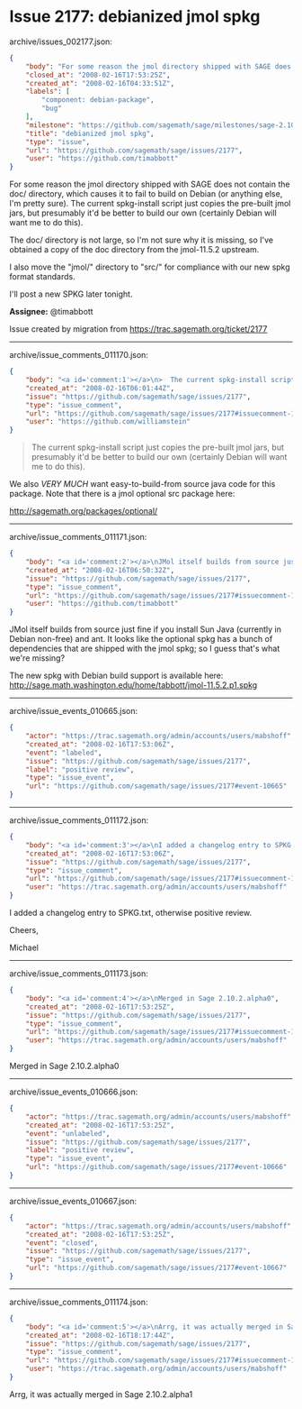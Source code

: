 # Issue 2177: debianized jmol spkg

archive/issues_002177.json:
```json
{
    "body": "For some reason the jmol directory shipped with SAGE does not contain the doc/ directory, which causes it to fail to build on Debian (or anything else, I'm pretty sure).  The current spkg-install script just copies the pre-built jmol jars, but presumably it'd be better to build our own (certainly Debian will want me to do this).\n\nThe doc/ directory is not large, so I'm not sure why it is missing, so I've obtained a copy of the doc directory from the jmol-11.5.2 upstream.  \n\nI also move the \"jmol/\" directory to \"src/\" for compliance with our new spkg format standards.\n\nI'll post a new SPKG later tonight.\n\n\n**Assignee:** @timabbott\n\nIssue created by migration from https://trac.sagemath.org/ticket/2177\n\n",
    "closed_at": "2008-02-16T17:53:25Z",
    "created_at": "2008-02-16T04:33:51Z",
    "labels": [
        "component: debian-package",
        "bug"
    ],
    "milestone": "https://github.com/sagemath/sage/milestones/sage-2.10.2",
    "title": "debianized jmol spkg",
    "type": "issue",
    "url": "https://github.com/sagemath/sage/issues/2177",
    "user": "https://github.com/timabbott"
}
```
For some reason the jmol directory shipped with SAGE does not contain the doc/ directory, which causes it to fail to build on Debian (or anything else, I'm pretty sure).  The current spkg-install script just copies the pre-built jmol jars, but presumably it'd be better to build our own (certainly Debian will want me to do this).

The doc/ directory is not large, so I'm not sure why it is missing, so I've obtained a copy of the doc directory from the jmol-11.5.2 upstream.  

I also move the "jmol/" directory to "src/" for compliance with our new spkg format standards.

I'll post a new SPKG later tonight.


**Assignee:** @timabbott

Issue created by migration from https://trac.sagemath.org/ticket/2177





---

archive/issue_comments_011170.json:
```json
{
    "body": "<a id='comment:1'></a>\n>  The current spkg-install script just copies the pre-built jmol \n> jars, but presumably it'd be better to build our own (certainly\n> Debian will want me to do this).\n\nWe also *VERY MUCH* want easy-to-build-from source java code\nfor this package. Note that there is a jmol optional src package\nhere:\n\n   http://sagemath.org/packages/optional/",
    "created_at": "2008-02-16T06:01:44Z",
    "issue": "https://github.com/sagemath/sage/issues/2177",
    "type": "issue_comment",
    "url": "https://github.com/sagemath/sage/issues/2177#issuecomment-11170",
    "user": "https://github.com/williamstein"
}
```

<a id='comment:1'></a>
>  The current spkg-install script just copies the pre-built jmol 
> jars, but presumably it'd be better to build our own (certainly
> Debian will want me to do this).

We also *VERY MUCH* want easy-to-build-from source java code
for this package. Note that there is a jmol optional src package
here:

   http://sagemath.org/packages/optional/



---

archive/issue_comments_011171.json:
```json
{
    "body": "<a id='comment:2'></a>\nJMol itself builds from source just fine if you install Sun Java (currently in Debian non-free) and ant.  It looks like the optional spkg has a bunch of dependencies that are shipped with the jmol spkg; so I guess that's what we're missing?  \n\nThe new spkg with Debian build support is available here:\nhttp://sage.math.washington.edu/home/tabbott/jmol-11.5.2.p1.spkg",
    "created_at": "2008-02-16T06:50:32Z",
    "issue": "https://github.com/sagemath/sage/issues/2177",
    "type": "issue_comment",
    "url": "https://github.com/sagemath/sage/issues/2177#issuecomment-11171",
    "user": "https://github.com/timabbott"
}
```

<a id='comment:2'></a>
JMol itself builds from source just fine if you install Sun Java (currently in Debian non-free) and ant.  It looks like the optional spkg has a bunch of dependencies that are shipped with the jmol spkg; so I guess that's what we're missing?  

The new spkg with Debian build support is available here:
http://sage.math.washington.edu/home/tabbott/jmol-11.5.2.p1.spkg



---

archive/issue_events_010665.json:
```json
{
    "actor": "https://trac.sagemath.org/admin/accounts/users/mabshoff",
    "created_at": "2008-02-16T17:53:06Z",
    "event": "labeled",
    "issue": "https://github.com/sagemath/sage/issues/2177",
    "label": "positive review",
    "type": "issue_event",
    "url": "https://github.com/sagemath/sage/issues/2177#event-10665"
}
```



---

archive/issue_comments_011172.json:
```json
{
    "body": "<a id='comment:3'></a>\nI added a changelog entry to SPKG.txt, otherwise positive review.\n\nCheers,\n\nMichael",
    "created_at": "2008-02-16T17:53:06Z",
    "issue": "https://github.com/sagemath/sage/issues/2177",
    "type": "issue_comment",
    "url": "https://github.com/sagemath/sage/issues/2177#issuecomment-11172",
    "user": "https://trac.sagemath.org/admin/accounts/users/mabshoff"
}
```

<a id='comment:3'></a>
I added a changelog entry to SPKG.txt, otherwise positive review.

Cheers,

Michael



---

archive/issue_comments_011173.json:
```json
{
    "body": "<a id='comment:4'></a>\nMerged in Sage 2.10.2.alpha0",
    "created_at": "2008-02-16T17:53:25Z",
    "issue": "https://github.com/sagemath/sage/issues/2177",
    "type": "issue_comment",
    "url": "https://github.com/sagemath/sage/issues/2177#issuecomment-11173",
    "user": "https://trac.sagemath.org/admin/accounts/users/mabshoff"
}
```

<a id='comment:4'></a>
Merged in Sage 2.10.2.alpha0



---

archive/issue_events_010666.json:
```json
{
    "actor": "https://trac.sagemath.org/admin/accounts/users/mabshoff",
    "created_at": "2008-02-16T17:53:25Z",
    "event": "unlabeled",
    "issue": "https://github.com/sagemath/sage/issues/2177",
    "label": "positive review",
    "type": "issue_event",
    "url": "https://github.com/sagemath/sage/issues/2177#event-10666"
}
```



---

archive/issue_events_010667.json:
```json
{
    "actor": "https://trac.sagemath.org/admin/accounts/users/mabshoff",
    "created_at": "2008-02-16T17:53:25Z",
    "event": "closed",
    "issue": "https://github.com/sagemath/sage/issues/2177",
    "type": "issue_event",
    "url": "https://github.com/sagemath/sage/issues/2177#event-10667"
}
```



---

archive/issue_comments_011174.json:
```json
{
    "body": "<a id='comment:5'></a>\nArrg, it was actually merged in Sage 2.10.2.alpha1",
    "created_at": "2008-02-16T18:17:44Z",
    "issue": "https://github.com/sagemath/sage/issues/2177",
    "type": "issue_comment",
    "url": "https://github.com/sagemath/sage/issues/2177#issuecomment-11174",
    "user": "https://trac.sagemath.org/admin/accounts/users/mabshoff"
}
```

<a id='comment:5'></a>
Arrg, it was actually merged in Sage 2.10.2.alpha1
